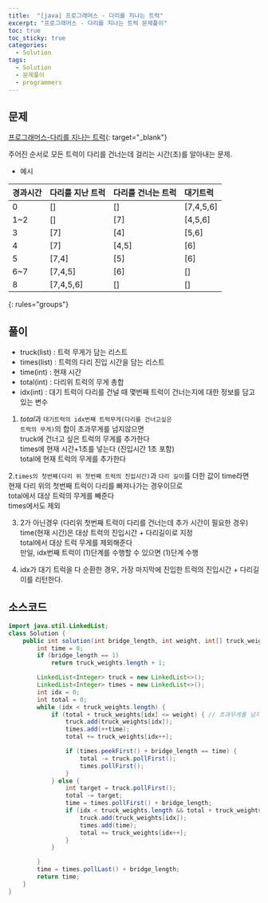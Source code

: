 ```yaml
---
title:  "[java] 프로그래머스 - 다리를 지나는 트럭"
excerpt: "프로그래머스 - 다리를 지나는 트럭 문제풀이"
toc: true
toc_sticky: true
categories:
  - Solution
tags:
  - Solution
  - 문제풀이
  - programmers
---
```

## 문제  
[프로그래머스-다리를 지나는 트럭](https://programmers.co.kr/learn/courses/30/lessons/42583?language=java){: target="_blank"}  

주어진 순서로 모든 트럭이 다리를 건너는데 걸리는 시간(초)를 알아내는 문제.  

* 예시  


|경과시간 | 다리를 지난 트럭 | 다리를 건너는 트럭 | 대기트럭 |
|:-------------|:---------|:-------------|:-------------|
| 0 	| [] 		| [] 	| [7,4,5,6] |
| 1~2 	| []		 | [7] 	| [4,5,6]	 |
| 3 	| [7] 		 | [4] 	| [5,6] 		|
| 4		 | [7]		 | [4,5] | [6]		 |
| 5 	| [7,4] 		| [5] | [6]		 |
| 6~7 	| [7,4,5] 		| [6] | [] 		|
| 8		 | [7,4,5,6]	 | [] | [] 		|
{: rules="groups"}

## 풀이  
* truck(list) : 트럭 무게가 담는 리스트  
* times(list) : 트럭의 다리 진입 시간을 담는 리스트  
* time(int) : 현재 시간  
* total(int) : 다리위 트럭의 무게 총합  
* idx(int) : 대기 트럭이 다리를 건널 때 몇번째 트럭이 건너는지에 대한 정보를 담고있는 변수  


1. *total*과 <code>대기트럭의 idx번째 트럭무게(다리를 건너고싶은 트럭의 무게)</code>의 합이 초과무게를 넘지않으면  
   truck에 건너고 싶은 트럭의 무게를 추가한다  
   times에 현재 시간+1초를 넣는다 (진입시간 1초 포함)  
   total에 현재 트럭의 무게를 추가한다  


2.<code>times의 첫번째(다리 위 첫번째 트럭의 진입시간)</code>과 <code>다리 길이</code>를 더한 값이 time라면  
   현재 다리 위의 첫번째 트럭이 다리를 빠져나가는 경우이므로  
   total에서 대상 트럭의 무게를 빼준다  
   times에서도 제외

3. 2가 아닌경우 (다리위 첫번째 트럭이 다리를 건너는데 추가 시간이 필요한 경우)  
   time(현재 시간)은 대상 트럭의 진입시간 + 다리길이로 지정  
   total에서 대상 트럭 무게를 제외해준다  
   만일, idx번째 트럭이 (1)단계를 수행할 수 있으면 (1)단계 수행  

4. idx가 대기 트럭을 다 순환한 경우, 가장 마지막에 진입한 트럭의 진입시간 + 다리길이를 리턴한다.  


## 소스코드  

```java
import java.util.LinkedList;
class Solution {
 	public int solution(int bridge_length, int weight, int[] truck_weights) {
		int time = 0;
		if (bridge_length == 1)
			return truck_weights.length + 1;

		LinkedList<Integer> truck = new LinkedList<>();
		LinkedList<Integer> times = new LinkedList<>();
		int idx = 0;
		int total = 0;
		while (idx < truck_weights.length) {
			if (total + truck_weights[idx] <= weight) { // 초과무게를 넘지않으면
				truck.add(truck_weights[idx]);
				times.add(++time);
				total += truck_weights[idx++];

				if (times.peekFirst() + bridge_length == time) {
					total -= truck.pollFirst();
					times.pollFirst();
				}
			} else {
				int target = truck.pollFirst();
				total -= target;
				time = times.pollFirst() + bridge_length;
				if (idx < truck_weights.length && total + truck_weights[idx] <= weight) {
					truck.add(truck_weights[idx]);
					times.add(time);
					total += truck_weights[idx++];
				}
			}

		}
		time = times.pollLast() + bridge_length;
		return time;
	}
}
```